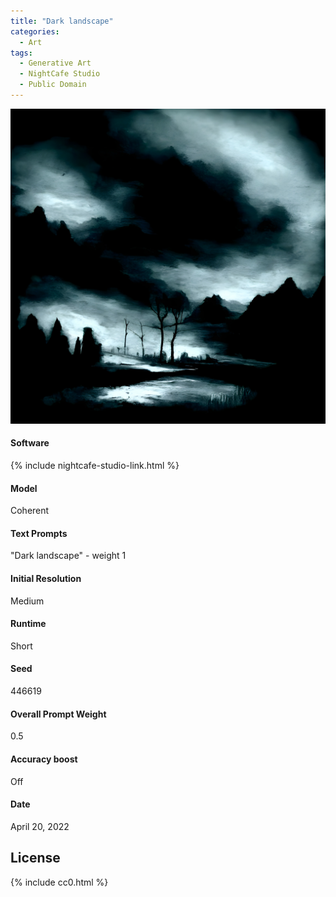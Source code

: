 ```yaml
---
title: "Dark landscape"
categories:
  - Art
tags:
  - Generative Art
  - NightCafe Studio
  - Public Domain
---
```


![](/assets/images/2022/2022-04-20-dark-landscape.jpg)

#### Software
{% include nightcafe-studio-link.html %}

#### Model
Coherent

#### Text Prompts
"Dark landscape" - weight 1

#### Initial Resolution
Medium

#### Runtime
Short

#### Seed
446619

#### Overall Prompt Weight
0.5

#### Accuracy boost
Off

#### Date
April 20, 2022

## License

{% include cc0.html %}
